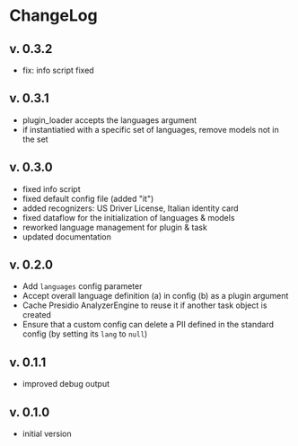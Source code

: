 # ChangeLog

## v. 0.3.2
 * fix: info script fixed

## v. 0.3.1
 * plugin_loader accepts the languages argument
 * if instantiatied with a specific set of languages, remove models not in the set

## v. 0.3.0
 * fixed info script
 * fixed default config file (added "it")
 * added recognizers: US Driver License, Italian identity card
 * fixed dataflow for the initialization of languages & models
 * reworked language management for plugin & task
 * updated documentation

## v. 0.2.0
 * Add `languages` config parameter
 * Accept overall language definition (a) in config (b) as a plugin argument
 * Cache Presidio AnalyzerEngine to reuse it if another task object is created
 * Ensure that a custom config can delete a PII defined in the standard config
   (by setting its `lang` to `null`)

## v. 0.1.1
 * improved debug output

## v. 0.1.0
 * initial version

